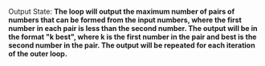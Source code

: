 Output State: **The loop will output the maximum number of pairs of numbers that can be formed from the input numbers, where the first number in each pair is less than the second number. The output will be in the format "k best", where k is the first number in the pair and best is the second number in the pair. The output will be repeated for each iteration of the outer loop.**
